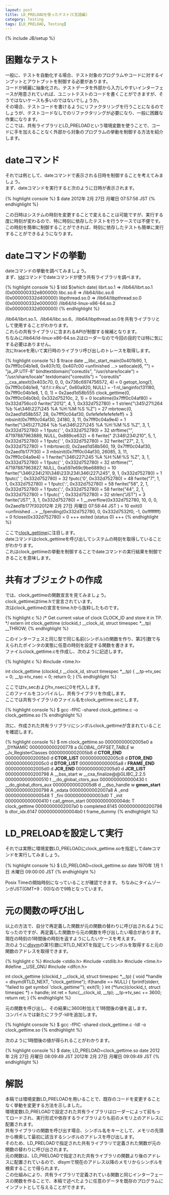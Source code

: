 ```yaml
---
layout: post
title: LD_PRELOADを使ったテスト(C言語編)
category: Testing
tags: [LD_PRELOAD, Testing]
---
```

{% include JB/setup %}

# 困難なテスト
一般に、テストを自動化する場合、テスト対象のプログラムやコードに対するインプットとアウトプットを制御する必要があります。  
コードが綺麗に抽象化され、テストデータを外部から入力しやすいインターフェースが用意されていれば、ユニットテストのコードを書くことができますが、そうではないケースも多いのではないでしょうか。  
その場合、テストコードを書けるようにリファクタリングを行うことになるのでしょうが、テストコードなしでのリファクタリングが必要になり、一般に困難な作業になります。  
ここでは、共有ライブラリとLD_PRELOADという環境変数を使うことで、コードに手を加えることなく外部から対象のプログラムの挙動を制御する方法を紹介します。

# dateコマンド
それでは例として、dateコマンドで表示される日時を制御することを考えてみましょう。  
まず、dateコマンドを実行すると次のように日時が表示されます。

{% highlight console %}
$ date
2012年  2月 27日 月曜日 07:57:56 JST
{% endhighlight %}

この日時はシステムの時刻を変更することで変えることは可能ですが、実行する度に時刻が変わるので、特に時刻に依存したテストを行うケースでは不便です。  
この時刻を簡単に制御することができれば、時刻に依存したテストも簡単に実行することができるようになります。

# dateコマンドの挙動
dateコマンドの挙動を調べてみましょう。  
まず、[ldd](http://linuxjm.sourceforge.jp/html/ld.so/man1/ldd.1.html)コマンドでdateコマンドが使う共有ライブラリを調べます。

{% highlight console %}
$ ldd $(which date)
    librt.so.1 => /lib64/librt.so.1 (0x000000332e800000)
    libc.so.6 => /lib64/libc.so.6 (0x000000332d400000)
    libpthread.so.0 => /lib64/libpthread.so.0 (0x000000332e000000)
    /lib64/ld-linux-x86-64.so.2 (0x000000332d000000)
{% endhighlight %}

/lib64/librt.so.1、/lib64/libc.so.6、/lib64/libpthread.so.0を共有ライブラリとして使用することがわかります。  
これらの共有ライブラリに含まれるAPIが制御する候補となります。  
ちなみに/lib64/ld-linux-x86-64.so.2はローダーなので今回の目的では特に気にする必要はありません。  
次にltraceを用いて実行時のライブラリ呼び出しのトレースを取得します。

{% highlight console %}
$ ltrace date
__libc_start_main(0x401b90, 1, 0x7fff0c04b1e8, 0x407c10, 0x407c00 <unfinished ...>
setlocale(6, "")                                 = "ja_JP.UTF-8"
bindtextdomain("coreutils", "/usr/share/locale") = "/usr/share/locale"
textdomain("coreutils")                          = "coreutils"
__cxa_atexit(0x403c70, 0, 0, 0x736c6974756572, 4) = 0
getopt_long(1, 0x7fff0c04b1e8, "d:f:I::r:Rs:u", 0x60a920, NULL) = -1
nl_langinfo(131180, 0x7fff0c04b1e8, 1, 0, 1)     = 0x2aed1d58b555
clock_gettime(0, 0x7fff0c04b0b0, 0x332d75210c, 2, 1) = 0
localtime(0x7fff0c04af80)                        = 0x332d756cc0
fwrite("2012", 4, 1, 0x332d752780)               = 1
strlen("\345\271\264 %b %e\346\227\245 %A %H:%M:%S %Z") = 27
mbrtowc(0, 0x2aed1d58b557, 28, 0x7fff0c04af30, 0xfefefefefefefeff) = 3
mbsinit(0x7fff0c04af30, 24180, 3, 11, 0x7fff0c04a9e4) = 1
fwrite("\345\271\264 %b %e\346\227\245 %A %H:%M:%S %Z", 3, 1, 0x332d752780) = 1
fputc(' ', 0x332d752780)                         = 32
strftime("", 47197887963889, NULL, 0x889ce632)   = 6
fwrite(" 2\346\234\210", 5, 1, 0x332d752780)     = 1
fputc(' ', 0x332d752780)                         = 32
fwrite("27", 2, 1, 0x332d752780)                 = 1
mbrtowc(0, 0x2aed1d58b560, 19, 0x7fff0c04af30, 0x2aed1b177f30) = 3
mbsinit(0x7fff0c04af30, 26085, 3, 11, 0x7fff0c04a9e4) = 1
fwrite("\346\227\245 %A %H:%M:%S %Z", 3, 1, 0x332d752780) = 1
fputc(' ', 0x332d752780)                         = 32
strftime("", 47197887963827, NULL, 0xa597e69c9be6889c) = 10
fwrite("\346\234\210\346\233\234\346\227\245", 9, 1, 0x332d752780) = 1
fputc(' ', 0x332d752780)                         = 32
fputc('0', 0x332d752780)                         = 48
fwrite("7", 1, 1, 0x332d752780)                  = 1
fputc(':', 0x332d752780)                         = 58
fwrite("58", 2, 1, 0x332d752780)                 = 1
fputc(':', 0x332d752780)                         = 58
fwrite("44", 2, 1, 0x332d752780)                 = 1
fputc(' ', 0x332d752780)                         = 32
strlen("JST")                                    = 3
fwrite("JST", 3, 1, 0x332d752780)                = 1
__overflow(0x332d752780, 10, 0, 0, 0x2aed1b177f302012年  2月 27日 月曜日 07:58:44 JST
) = 10
exit(0 <unfinished ...>
__fpending(0x332d752780, 0, 0x332d7532f0, -1, 0xffffffff) = 0
fclose(0x332d752780)                             = 0
+++ exited (status 0) +++
{% endhighlight %}

ここで[clock_gettime](http://linuxjm.sourceforge.jp/html/LDP_man-pages/man2/clock_gettime.2.html)に注目します。  
dateコマンドはclock_gettimeを呼び出してシステムの時刻を取得していることがわかります。  
これはclock_gettimeの挙動を制御することでdateコマンドの実行結果を制御できることを意味します。

# 共有オブジェクトの作成
では、clock_gettimeの関数宣言を見てみましょう。  
clock_gettimeはtime.hで宣言されています。  
次はclock_gettimeの宣言をtime.hから抜粋したものです。

{% highlight c %}
/* Get current value of clock CLOCK_ID and store it in TP.  */
extern int clock_gettime (clockid_t __clock_id, struct timespec *__tp) __THROW;
{% endhighlight %}

このインターフェスと同じ型で同じ名前(シンボル)の関数を作り、第2引数で与えられたポインタの実態に任意の時刻を設定する関数を書きます。  
ファイルclock_gettime.cを作成し、次のように記述します。

{% highlight c %}
#include <time.h>

int clock_gettime (clockid_t __clock_id, struct timespec *__tp)
{
  __tp->tv_sec  = 0;
  __tp->tv_nsec = 0;
  return 0;
}
{% endhighlight %}

ここではtv_secおよびtv_nsecに0を代入します。  
このファイルをコンパイルし、共有ライブラリを作成します。  
ここでは共有ライブラリのファイル名をclock_gettime.soとします。

{% highlight console %}
$ gcc -fPIC -shared clock_gettime.c -o clock_gettime.so
{% endhighlight %}

次に、作成された共有ラリブラリにシンボルclock_gettimeが含まれていることを確認します。

{% highlight console %}
$ nm clock_gettime.so 
00000000002005e0 a _DYNAMIC
0000000000200778 a _GLOBAL_OFFSET_TABLE_
                 w _Jv_RegisterClasses
00000000002005b8 d __CTOR_END__
00000000002005b0 d __CTOR_LIST__
00000000002005c8 d __DTOR_END__
00000000002005c0 d __DTOR_LIST__
00000000000005a8 r __FRAME_END__
00000000002005d0 d __JCR_END__
00000000002005d0 d __JCR_LIST__
0000000000200798 A __bss_start
                 w __cxa_finalize@@GLIBC_2.2.5
0000000000000510 t __do_global_ctors_aux
0000000000000430 t __do_global_dtors_aux
00000000002005d8 d __dso_handle
                 w __gmon_start__
0000000000200798 A _edata
00000000002007a8 A _end
0000000000000548 T _fini
00000000000003d0 T _init
0000000000000410 t call_gmon_start
00000000000004dc T clock_gettime
00000000002007a0 b completed.6145
0000000000200798 b dtor_idx.6147
00000000000004b0 t frame_dummy
{% endhighlight %}

# LD_PRELOADを設定して実行
それでは実際に環境変数LD_PRELOADにclock_gettime.soを指定してdateコマンドを実行してみましょう。

{% highlight console %}
$ LD_PRELOAD=clock_gettime.so date
1970年  1月  1日 木曜日 09:00:00 JST
{% endhighlight %}

Posix Timeの開始時刻になっていることが確認できます。
ちなみにタイムゾーンがJST(GMT+9：00)なので9時となっています。

# 元の関数の呼び出し
以上の方法で、自分で再定義した関数が元の関数の替わりに呼び出されるようになったのですが、再定義した関数から元の関数を呼び出したい場合があります。  
現在の時刻の1時間後の時刻を返すようにしたいケースを考えます。  
次のように[dlsym](http://linuxjm.sourceforge.jp/html/LDP_man-pages/man3/dlsym.3.html#lbAG)の第1引数にRTLD_NEXTを指定してシンボルを取得すると元の関数のアドレスを取得できます。

{% highlight c %}
#include <stdio.h>
#include <stdlib.h>
#include <time.h>
#define __USE_GNU
#include <dlfcn.h>

int clock_gettime (clockid_t __clock_id, struct timespec *__tp)
{
  void *handle = dlsym(RTLD_NEXT, "clock_gettime");
  if(handle == NULL)
  {
    fprintf(stderr, "failed to get symbol 'clock_gettime'");
    exit(1);
  }
  int (*func)(clockid_t, struct timespec *) = handle;
  int ret = func(__clock_id, __tp);
  __tp->tv_sec += 3600;
  return ret;
}
{% endhighlight %}

元の関数を呼び出し、その結果に3600秒加えて1時間後の値を返します。  
コンパイルでは新たにフラグ-ldlを追加します。

{% highlight console %}
$ gcc -fPIC -shared clock_gettime.c -ldl -o clock_gettime.so
{% endhighlight %}

次のように1時間後の値が得られることがわかります。

{% highlight console %}
$ date; LD_PRELOAD=clock_gettime.so date
2012年  2月 27日 月曜日 08:09:49 JST
2012年  2月 27日 月曜日 09:09:49 JST
{% endhighlight %}

# 解説
本稿では環境変数LD_PRELOADを用いることで、既存のコードを変更することなく挙動を変更する方法を示しました。  
環境変数LD_PRELOADで設定された共有ライブラリはローダーによって前もってロードされ、実行形式や依存するライブラリよりも前のメモリ上のアドレスに配置されます。  
共有ライブラリの関数を呼び出す場合、シンボル名をキーとして、メモリの先頭から検索して最初に該当するシンボルのアドレスを呼び出します。  
そのため、LD_PRELOADで指定された共有ライブラリで定義された関数が元の関数の替わりに呼び出されます。  
元の関数は、LD_PRELOADで指定された共有ライブラリの関数より後のアドレスに配置されているので、dlsymで現在のアドレス以降のメモリからシンボルを検索することで得られます。  
この仕組みにより、共有ライブラリで定義されている関数と同じインターフェースの関数を作ることで、本稿で述べたように任意のデータを既存のプログラムにインプットとして与えることができます。
